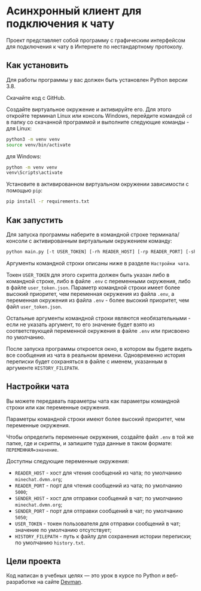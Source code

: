 # Асинхронный клиент для подключения к чату

Проект представляет собой программу с графическим интерфейсом для подключения к чату в Интернете по нестандартному протоколу.

## Как установить

Для работы программы у вас должен быть установлен Python версии 3.8.

Скачайте код с GitHub.

Создайте виртуальное окружение и активируйте его. 
Для этого откройте терминал Linux или консоль Windows, перейдите командой `cd` в папку со скачанной программой и выполните следующие команды -
для Linux:

```bash
python3 -m venv venv
source venv/bin/activate
```

для Windows:

```bash
python -m venv venv
venv\Scripts\activate
```

Установите в активированном виртуальном окружении зависимости с помощью `pip`:
```bash
pip install -r requirements.txt
```

## Как запустить

Для запуска программы наберите в командной строке терминала/консоли с активированным виртуальным окружением команду:
```bash
python main.py [-t USER_TOKEN] [-rh READER_HOST] [-rp READER_PORT] [-sh SENDER_HOST] [-sp SENDER_PORT] [-f HISTORY_FILEPATH]
```

Аргументы командной строки описаны ниже в разделе `Настройки чата`. 

Токен `USER_TOKEN` для этого скрипта должен быть указан либо в командной строке, либо в файле `.env` с переменными окружения, либо в файле `user_token.json`. Параметр командной строки имеет более высокий приоритет, чем переменная окружения из файла `.env`, а переменная окружения из файла `.env` - более высокий приоритет, чем файл `user_token.json`.

Остальные аргументы командной строки являются необязательными - если не указать аргумент, то его значение будет взято из соответствующей переменной окружения в файле `.env` или присвоено по умолчанию.

После запуска программы откроется окно, в котором вы будете видеть все сообщения из чата в реальном времени. Одновременно история переписки будет сохраняться в файле с именем, указанным в аргументе `HISTORY_FILEPATH`.

## Настройки чата

Вы можете передавать параметры чата как параметры командной строки или как переменные окружения.

Параметры командной строки имеют более высокий приоритет, чем переменные окружения.

Чтобы определить переменные окружения, создайте файл `.env` в той же папке, где и скрипты, и запишите туда данные в таком формате: `ПЕРЕМЕННАЯ=значение`.

Доступны следующие переменные окружения:

- `READER_HOST` - хост для чтения сообщений из чата; по умолчанию `minechat.dvmn.org`;
- `READER_PORT` - порт для чтения сообщений из чата; по умолчанию `5000`;
- `SENDER_HOST` - хост для отправки сообщений в чат; по умолчанию `minechat.dvmn.org`;
- `SENDER_PORT` - порт для отправки сообщений в чат; по умолчанию `5050`;
- `USER_TOKEN` - токен пользователя для отправки сообщений в чат; значение по умолчанию отсутствует;
- `HISTORY_FILEPATH` - путь к файлу для сохранения истории переписки; по умолчанию `history.txt`.

## Цели проекта

Код написан в учебных целях — это урок в курсе по Python и веб-разработке на сайте [Devman](https://dvmn.org).
